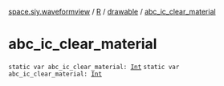 [space.siy.waveformview](../../index.md) / [R](../index.md) / [drawable](index.md) / [abc_ic_clear_material](./abc_ic_clear_material.md)

# abc_ic_clear_material

`static var abc_ic_clear_material: `[`Int`](https://kotlinlang.org/api/latest/jvm/stdlib/kotlin/-int/index.html)
`static var abc_ic_clear_material: `[`Int`](https://kotlinlang.org/api/latest/jvm/stdlib/kotlin/-int/index.html)